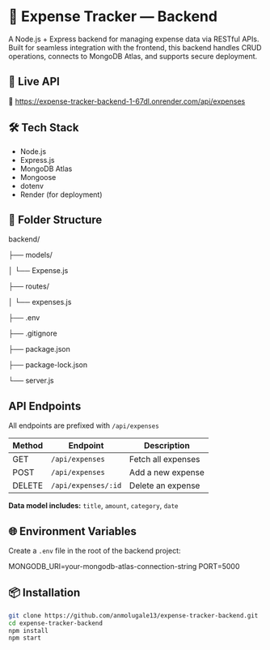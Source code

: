 # 💸 Expense Tracker — Backend

A Node.js + Express backend for managing expense data via RESTful APIs. Built for seamless integration with the frontend, this backend handles CRUD operations, connects to MongoDB Atlas, and supports secure deployment.

## 🚀 Live API

🔗 https://expense-tracker-backend-1-67dl.onrender.com/api/expenses

## 🛠️ Tech Stack

- Node.js
- Express.js
- MongoDB Atlas
- Mongoose
- dotenv
- Render (for deployment)

## 📁 Folder Structure

backend/ 

├── models/ 

│ └── Expense.js

├── routes/

│ └── expenses.js

├── .env

├── .gitignore 

├── package.json

├── package-lock.json 

└── server.js


## API Endpoints

All endpoints are prefixed with `/api/expenses`

| Method | Endpoint              | Description        |
|--------|-----------------------|--------------------|
| GET    | `/api/expenses`       | Fetch all expenses |
| POST   | `/api/expenses`       | Add a new expense  |
| DELETE | `/api/expenses/:id`   | Delete an expense  |

**Data model includes:** `title`, `amount`, `category`, `date`


## 🌐 Environment Variables

Create a `.env` file in the root of the backend project:

MONGODB_URI=your-mongodb-atlas-connection-string PORT=5000


## 📦 Installation

```bash
git clone https://github.com/anmolugale13/expense-tracker-backend.git
cd expense-tracker-backend
npm install
npm start

